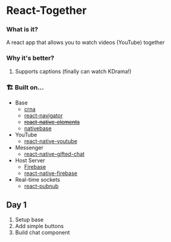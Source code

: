 # React-Together

### What is it?

A react app that allows you to watch videos (YouTube) together

### Why it's better?

1.  Supports captions (finally can watch KDrama!)

### 🏗 Built on...
- Base
    - [crna](<https://github.com/react-community/create-react-native-app>)
    - [react-navigator](<https://github.com/react-navigation/react-navigation>)
    - ~~[react-native-elements](<https://github.com/react-native-training/react-native-elements>)~~
    - [nativebase](<https://github.com/GeekyAnts/NativeBase>)
- YouTube
    - [react-native-youtube](<https://github.com/inProgress-team/react-native-youtube>)
- Messenger
    - [react-native-gifted-chat](<https://github.com/FaridSafi/react-native-gifted-chat>)
- Host Server
    - [Firebase](https://firebase.google.com)
    - [react-native-firebase](<https://github.com/invertase/react-native-firebase>)
- Real-time sockets
    - [react-pubnub](<https://github.com/pubnub/react>)

## Day 1

1.  Setup base
2.  Add simple buttons
3.  Build chat component
